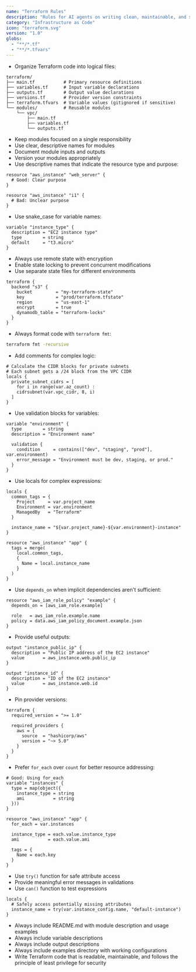```yaml
---
name: "Terraform Rules"
description: "Rules for AI agents on writing clean, maintainable, and secure Terraform code"
category: "Infrastructure as Code"
icon: "terraform.svg"
version: "1.0"
globs:
  - "**/*.tf"
  - "**/*.tfvars"
---
```


- Organize Terraform code into logical files:

```
terraform/
├── main.tf           # Primary resource definitions
├── variables.tf      # Input variable declarations
├── outputs.tf        # Output value declarations
├── versions.tf       # Provider version constraints
├── terraform.tfvars  # Variable values (gitignored if sensitive)
└── modules/          # Reusable modules
    └── vpc/
        ├── main.tf
        ├── variables.tf
        └── outputs.tf
```

- Keep modules focused on a single responsibility
- Use clear, descriptive names for modules
- Document module inputs and outputs
- Version your modules appropriately
- Use descriptive names that indicate the resource type and purpose:

```hcl
resource "aws_instance" "web_server" {
  # Good: Clear purpose
}

resource "aws_instance" "i1" {
  # Bad: Unclear purpose
}
```

- Use snake_case for variable names:

```hcl
variable "instance_type" {
  description = "EC2 instance type"
  type        = string
  default     = "t3.micro"
}
```

- Always use remote state with encryption
- Enable state locking to prevent concurrent modifications
- Use separate state files for different environments

```hcl
terraform {
  backend "s3" {
    bucket         = "my-terraform-state"
    key            = "prod/terraform.tfstate"
    region         = "us-east-1"
    encrypt        = true
    dynamodb_table = "terraform-locks"
  }
}
```

- Always format code with `terraform fmt`:

```bash
terraform fmt -recursive
```

- Add comments for complex logic:

```hcl
# Calculate the CIDR blocks for private subnets
# Each subnet gets a /24 block from the VPC CIDR
locals {
  private_subnet_cidrs = [
    for i in range(var.az_count) :
    cidrsubnet(var.vpc_cidr, 8, i)
  ]
}
```

- Use validation blocks for variables:

```hcl
variable "environment" {
  type        = string
  description = "Environment name"
  
  validation {
    condition     = contains(["dev", "staging", "prod"], var.environment)
    error_message = "Environment must be dev, staging, or prod."
  }
}
```

- Use locals for complex expressions:

```hcl
locals {
  common_tags = {
    Project     = var.project_name
    Environment = var.environment
    ManagedBy   = "Terraform"
  }
  
  instance_name = "${var.project_name}-${var.environment}-instance"
}

resource "aws_instance" "app" {
  tags = merge(
    local.common_tags,
    {
      Name = local.instance_name
    }
  )
}
```

- Use `depends_on` when implicit dependencies aren't sufficient:

```hcl
resource "aws_iam_role_policy" "example" {
  depends_on = [aws_iam_role.example]
  
  role   = aws_iam_role.example.name
  policy = data.aws_iam_policy_document.example.json
}
```

- Provide useful outputs:

```hcl
output "instance_public_ip" {
  description = "Public IP address of the EC2 instance"
  value       = aws_instance.web.public_ip
}

output "instance_id" {
  description = "ID of the EC2 instance"
  value       = aws_instance.web.id
}
```

- Pin provider versions:

```hcl
terraform {
  required_version = ">= 1.0"
  
  required_providers {
    aws = {
      source  = "hashicorp/aws"
      version = "~> 5.0"
    }
  }
}
```

- Prefer `for_each` over `count` for better resource addressing:

```hcl
# Good: Using for_each
variable "instances" {
  type = map(object({
    instance_type = string
    ami           = string
  }))
}

resource "aws_instance" "app" {
  for_each = var.instances
  
  instance_type = each.value.instance_type
  ami           = each.value.ami
  
  tags = {
    Name = each.key
  }
}
```

- Use `try()` function for safe attribute access
- Provide meaningful error messages in validations
- Use `can()` function to test expressions

```hcl
locals {
  # Safely access potentially missing attributes
  instance_name = try(var.instance_config.name, "default-instance")
}
```

- Always include README.md with module description and usage examples
- Always include variable descriptions
- Always include output descriptions
- Always include examples directory with working configurations
- Write Terraform code that is readable, maintainable, and follows the principle of least privilege for security

